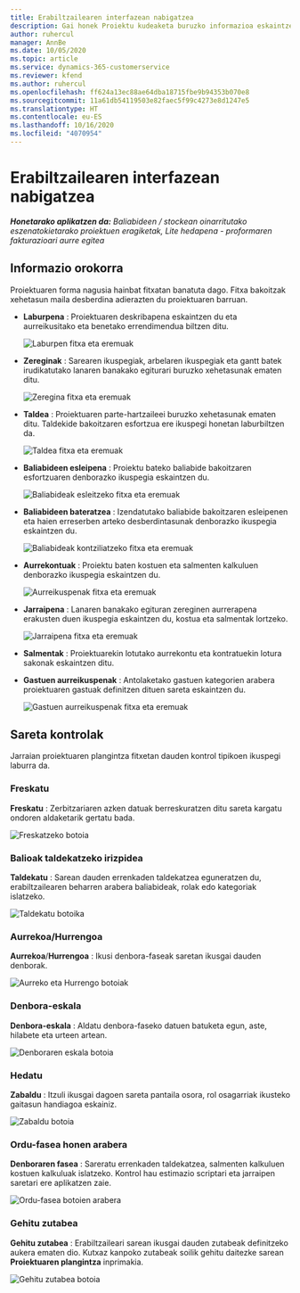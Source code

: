```yaml
---
title: Erabiltzailearen interfazean nabigatzea
description: Gai honek Proiektu kudeaketa buruzko informazioa eskaintzen du Dynamics 365 Proiektuaren eragiketak.
author: ruhercul
manager: AnnBe
ms.date: 10/05/2020
ms.topic: article
ms.service: dynamics-365-customerservice
ms.reviewer: kfend
ms.author: ruhercul
ms.openlocfilehash: ff624a13ec88ae64dba18715fbe9b94353b070e8
ms.sourcegitcommit: 11a61db54119503e82faec5f99c4273e8d1247e5
ms.translationtype: HT
ms.contentlocale: eu-ES
ms.lasthandoff: 10/16/2020
ms.locfileid: "4070954"
---
```

# <a name="navigating-the-user-interface"></a>Erabiltzailearen interfazean nabigatzea

_**Honetarako aplikatzen da:** Baliabideen / stockean oinarritutako eszenatokietarako proiektuen eragiketak, Lite hedapena - proformaren fakturazioari aurre egitea_

## <a name="overview"></a>Informazio orokorra

Proiektuaren forma nagusia hainbat fitxatan banatuta dago. Fitxa bakoitzak xehetasun maila desberdina adierazten du proiektuaren barruan.

- **Laburpena** : Proiektuaren deskribapena eskaintzen du eta aurreikusitako eta benetako errendimendua biltzen ditu.

    ![Laburpen fitxa eta eremuak](media/navigation7.png)

- **Zereginak** : Sarearen ikuspegiak, arbelaren ikuspegiak eta gantt batek irudikatutako lanaren banakako egiturari buruzko xehetasunak ematen ditu.

    ![Zeregina fitxa eta eremuak](media/navigation8.png)

- **Taldea** : Proiektuaren parte-hartzaileei buruzko xehetasunak ematen ditu. Taldekide bakoitzaren esfortzua ere ikuspegi honetan laburbiltzen da.

    ![Taldea fitxa eta eremuak](media/navigation9.png)

- **Baliabideen esleipena** : Proiektu bateko baliabide bakoitzaren esfortzuaren denborazko ikuspegia eskaintzen du.

    ![Baliabideak esleitzeko fitxa eta eremuak](media/navigation10.png)

- **Baliabideen bateratzea** : Izendatutako baliabide bakoitzaren esleipenen eta haien erreserben arteko desberdintasunak denborazko ikuspegia eskaintzen du.

    ![Baliabideak kontziliatzeko fitxa eta eremuak](media/navigation11.png)

- **Aurrekontuak** : Proiektu baten kostuen eta salmenten kalkuluen denborazko ikuspegia eskaintzen du.

    ![Aurreikuspenak fitxa eta eremuak](media/navigation12.png)

- **Jarraipena** : Lanaren banakako egituran zereginen aurrerapena erakusten duen ikuspegia eskaintzen du, kostua eta salmentak lortzeko.

    ![Jarraipena fitxa eta eremuak](media/navigation13.png)

- **Salmentak** : Proiektuarekin lotutako aurrekontu eta kontratuekin lotura sakonak eskaintzen ditu.

- **Gastuen aurreikuspenak** : Antolaketako gastuen kategorien arabera proiektuaren gastuak definitzen dituen sareta eskaintzen du.

    ![Gastuen aurreikuspenak fitxa eta eremuak](media/navigation14.png)

## <a name="grid-controls"></a>Sareta kontrolak

Jarraian proiektuaren plangintza fitxetan dauden kontrol tipikoen ikuspegi laburra da.

### <a name="refresh"></a>Freskatu

**Freskatu** : Zerbitzariaren azken datuak berreskuratzen ditu sareta kargatu ondoren aldaketarik gertatu bada.

![Freskatzeko botoia](media/navigation7.png)

### <a name="group-by"></a>Balioak taldekatzeko irizpidea

**Taldekatu** : Sarean dauden errenkaden taldekatzea eguneratzen du, erabiltzailearen beharren arabera baliabideak, rolak edo kategoriak islatzeko.

![Taldekatu botoika](media/navigation6.png)

### <a name="previousnext"></a>Aurrekoa/Hurrengoa

**Aurrekoa**/**Hurrengoa** : Ikusi denbora-faseak saretan ikusgai dauden denborak.

![Aurreko eta Hurrengo botoiak](media/navigation2.png)

### <a name="timescale"></a>Denbora-eskala

**Denbora-eskala** : Aldatu denbora-faseko datuen batuketa egun, aste, hilabete eta urteen artean.

![Denboraren eskala botoia](media/navigation3.png)

### <a name="expand"></a>Hedatu

**Zabaldu** : Itzuli ikusgai dagoen sareta pantaila osora, rol osagarriak ikusteko gaitasun handiagoa eskainiz.

![Zabaldu botoia](media/navigation4.png)

### <a name="time-phase-by"></a>Ordu-fasea honen arabera

**Denboraren fasea** : Sareratu errenkaden taldekatzea, salmenten kalkuluen kostuen kalkuluak islatzeko. Kontrol hau estimazio scriptari eta jarraipen saretari ere aplikatzen zaie.

![Ordu-fasea botoien arabera](media/navigation0.png)

### <a name="add-column"></a>Gehitu zutabea

**Gehitu zutabea** : Erabiltzaileari sarean ikusgai dauden zutabeak definitzeko aukera ematen dio. Kutxaz kanpoko zutabeak soilik gehitu daitezke sarean **Proiektuaren plangintza** inprimakia.

![Gehitu zutabea botoia](media/navigation5.png)
